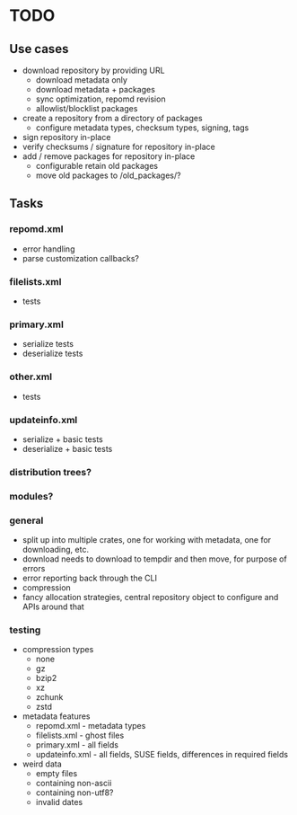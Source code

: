 # TODO


## Use cases

* download repository by providing URL
  * download metadata only
  * download metadata + packages
  * sync optimization, repomd revision
  * allowlist/blocklist packages
* create a repository from a directory of packages
  * configure metadata types, checksum types, signing, tags
* sign repository in-place
* verify checksums / signature for repository in-place
* add / remove packages for repository in-place
  * configurable retain old packages
  * move old packages to /old_packages/?

## Tasks

### repomd.xml

* error handling
* parse customization callbacks?

### filelists.xml

* tests

### primary.xml

* serialize tests
* deserialize tests

### other.xml

* tests

### updateinfo.xml

* serialize + basic tests
* deserialize + basic tests

### distribution trees?

### modules?

### general

* split up into multiple crates, one for working with metadata, one for downloading, etc.
* download needs to download to tempdir and then move, for purpose of errors
* error reporting back through the CLI
* compression
* fancy allocation strategies, central repository object to configure and APIs around that

### testing

* compression types
  * none
  * gz
  * bzip2
  * xz
  * zchunk
  * zstd
* metadata features
  * repomd.xml - metadata types
  * filelists.xml - ghost files
  * primary.xml - all fields
  * updateinfo.xml - all fields, SUSE fields, differences in required fields
* weird data
  * empty files
  * containing non-ascii
  * containing non-utf8?
  * invalid dates
